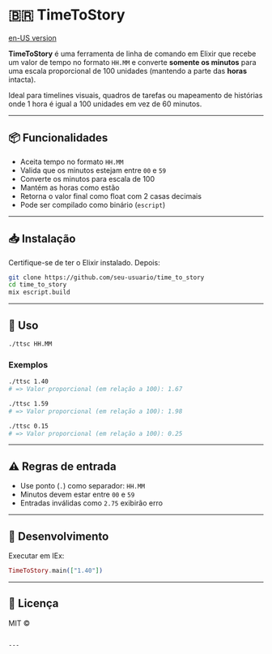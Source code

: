 # 🇧🇷 TimeToStory

[en-US version](https://github.com/0bvim/time-to-story-points-converter/blob/main/README.md)

**TimeToStory** é uma ferramenta de linha de comando em Elixir que recebe um valor de tempo no formato `HH.MM` e converte **somente os minutos** para uma escala proporcional de 100 unidades (mantendo a parte das **horas** intacta).

Ideal para timelines visuais, quadros de tarefas ou mapeamento de histórias onde 1 hora é igual a 100 unidades em vez de 60 minutos.

---

## 📦 Funcionalidades

* Aceita tempo no formato `HH.MM`
* Valida que os minutos estejam entre `00` e `59`
* Converte os minutos para escala de 100
* Mantém as horas como estão
* Retorna o valor final como float com 2 casas decimais
* Pode ser compilado como binário (`escript`)

---

## 📥 Instalação

Certifique-se de ter o Elixir instalado. Depois:

```bash
git clone https://github.com/seu-usuario/time_to_story
cd time_to_story
mix escript.build
```

---

## 🚀 Uso

```bash
./ttsc HH.MM
```

### Exemplos

```bash
./ttsc 1.40
# => Valor proporcional (em relação a 100): 1.67

./ttsc 1.59
# => Valor proporcional (em relação a 100): 1.98

./ttsc 0.15
# => Valor proporcional (em relação a 100): 0.25
```

---

## ⚠️ Regras de entrada

* Use ponto (`.`) como separador: `HH.MM`
* Minutos devem estar entre `00` e `59`
* Entradas inválidas como `2.75` exibirão erro

---

## 🧪 Desenvolvimento

Executar em IEx:

```elixir
TimeToStory.main(["1.40"])
```

---

## 📄 Licença

MIT ©

```

---
